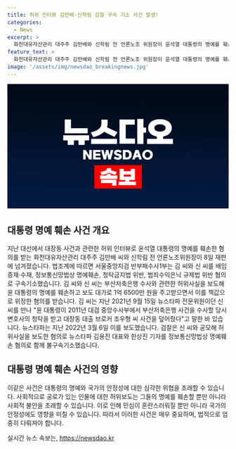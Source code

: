 ```yaml
---
title: 허위 인터뷰 김만배·신학림 검찰 구속 기소 사건 발생!
categories:
  - News
excerpt: >
  화천대유자산관리 대주주 김만배와 신학림 전 언론노조 위원장이 윤석열 대통령의 명예를 훼손한 혐의로 재판에 넘겨졌다. 김 씨와 신 씨는 부산저축은행 수사와 관련한 허위사실을 보도해 윤 대통령의 명예를 훼손하고 1억 6500만 원을 주고받으면서 이를 책값으로 위장한 혐의를 받는다. 뉴스타파 김용진 대표와 한상진 기자도 함께 정보통신망법상 명예훼손 혐의로 불구속기소됐다.
feature_text: >
  화천대유자산관리 대주주 김만배와 신학림 전 언론노조 위원장이 윤석열 대통령의 명예를 훼손한 혐의로 재판에 넘겨졌다. 김 씨와 신 씨는 부산저축은행 수사와 관련한 허위사실을 보도해 윤 대통령의 명예를 훼손하고 1억 6500만 원을 주고받으면서 이를 책값으로 위장한 혐의를 받는다. 뉴스타파 김용진 대표와 한상진 기자도 함께 정보통신망법상 명예훼손 혐의로 불구속기소됐다.
image: '/assets/img/newsdao_breakingnews.jpg'
---
```


<p><img src="/assets/img/newsdao_breakingnews.jpg" alt="bookingtag 속보" /></p>

<h2 data-ke-size="size26">대통령 명예 훼손 사건 개요</h2>

<p data-ke-size="size16">지난 대선에서 대장동 사건과 관련한 허위 인터뷰로 윤석열 대통령의 명예를 훼손한 혐의를 받는 화천대유자산관리 대주주 김만배 씨와 신학림 전 언론노조위원장이 8일 재판에 넘겨졌습니다. 법조계에 따르면 서울중앙지검 반부패수사1부는 김 씨와 신 씨를 배임증재·수재, 정보통신망법상 명예훼손, 청탁금지법 위반, 범죄수익은닉 규제법 위반 혐의로 구속기소했습니다. 김 씨와 신 씨는 부산저축은행 수사와 관련한 허위사실을 보도해 윤 대통령의 명예를 훼손하고 보도 대가로 1억 6500만 원을 주고받으면서 이를 책값으로 위장한 혐의를 받습니다. 김 씨는 지난 2021년 9월 15일 뉴스타파 전문위원이던 신 씨를 만나 "윤 대통령이 2011년 대검 중앙수사부에서 부산저축은행 사건을 수사할 당시 변호사의 청탁을 받고 대장동 대출 브로커 조우형 씨 사건을 덮어줬다"고 말한 바 있습니다. 뉴스타파는 지난 2022년 3월 6일 이를 보도했습니다. 검찰은 신 씨와 공모해 허위사실을 보도한 혐의로 뉴스타파 김용진 대표와 한상진 기자를 정보통신망법상 명예훼손 혐의로 함께 불구속기소했습니다.</p>

<h2 data-ke-size="size26">대통령 명예 훼손 사건의 영향</h2>

<p data-ke-size="size16">이같은 사건은 대통령의 명예와 국가의 안정성에 대한 심각한 위협을 초래할 수 있습니다. 사회적으로 공로가 있는 인물에 대한 허위보도는 그들의 명예를 훼손할 뿐만 아니라 사회적 불안을 초래할 수 있습니다. 이로 인해 민심이 혼란스러워질 뿐만 아니라 국가의 안정성에도 영향을 미칠 수 있습니다. 따라서 이러한 사건은 매우 중요하며, 법적으로 엄중히 다뤄져야 합니다.</p>
실시간 뉴스 속보는, <a href="https://newsdao.kr" rel="dofollow">https://newsdao.kr</a>


